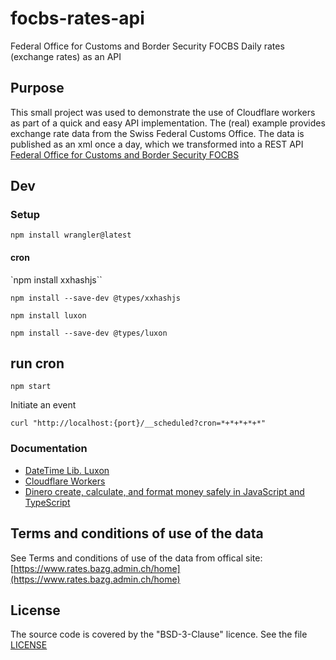 # focbs-rates-api
Federal Office for Customs and Border Security FOCBS Daily rates (exchange rates) as an API

## Purpose
This small project was used to demonstrate the use of Cloudflare workers as part of a quick and easy API implementation. The (real) example provides exchange rate data from the Swiss Federal Customs Office. The data is published as an xml once a day, which we transformed into a REST API
[Federal Office for Customs and Border Security FOCBS](https://www.rates.bazg.admin.ch/home)

## Dev

### Setup

`npm install wrangler@latest`


#### cron

`npm install xxhashjs``

`npm install --save-dev @types/xxhashjs`

`npm install luxon`

`npm install --save-dev @types/luxon`

## run cron

`npm start`

Initiate an event 

`curl "http://localhost:{port}/__scheduled?cron=*+*+*+*+*"`


### Documentation

* [DateTime Lib. Luxon](https://moment.github.io/luxon/)
* [Cloudflare Workers](https://developers.cloudflare.com/workers/)
* [Dinero create, calculate, and format money safely in JavaScript and TypeScript](https://github.com/dinerojs/dinero.js)


## Terms and conditions of use of the data
See Terms and conditions of use of the data from offical site: [https://www.rates.bazg.admin.ch/home](https://www.rates.bazg.admin.ch/home)

## License
The source code is covered by the "BSD-3-Clause" licence. See the file [LICENSE](https://github.com/rbolog/focbs-rates-api/raw/main/LICENSE)